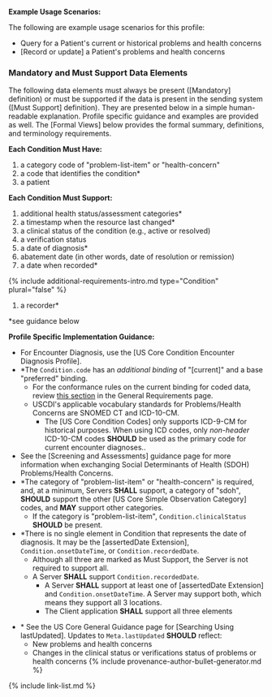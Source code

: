 

**Example Usage Scenarios:**

The following are example usage scenarios for this profile:

-   Query for a Patient's current or historical problems and health concerns
-   [Record or update] a Patient's problems and health concerns

### Mandatory and Must Support Data Elements


The following data elements must always be present ([Mandatory] definition) or must be supported if the data is present in the sending system ([Must Support] definition). They are presented below in a simple human-readable explanation. Profile specific guidance and examples are provided as well. The [Formal Views] below provides the formal summary, definitions, and terminology requirements.  

**Each Condition Must Have:**

1. a category code of "problem-list-item" or "health-concern"
2. a code that identifies the condition*
3. a patient

**Each Condition Must Support:**

1. additional health status/assessment categories*
2. a timestamp when the resource last changed*
3. a clinical status of the condition (e.g., active or resolved)
4. a verification status
5. a date of diagnosis*
6. abatement date (in other words, date of resolution or remission)
7. a date when recorded*

<div class="bg-success" markdown="1">

{% include additional-requirements-intro.md type="Condition" plural="false" %}

1. a recorder*
</div><!-- new-content -->

*see guidance below

**Profile Specific Implementation Guidance:**

* For Encounter Diagnosis, use the [US Core Condition Encounter Diagnosis Profile].
* \*The `Condition.code` has an *additional binding* of "[current]" and a base "preferred" binding.
  - For the conformance rules on the current binding for coded data, review [this section](general-requirements.html#current-binding-for-coded-elements) in the General Requirements page.
  - USCDI's applicable vocabulary standards for Problems/Health Concerns are SNOMED CT and ICD-10-CM.
    - The [US Core Condition Codes] only supports ICD-9-CM for historical purposes. <span class="bg-success" markdown="1">When using ICD codes, only *non-header* ICD-10-CM codes **SHOULD** be used as the primary code for current encounter diagnoses..</span><!-- new-content -->
* See the [Screening and Assessments] guidance page for more information when exchanging Social Determinants of Health (SDOH) Problems/Health Concerns.
* \*The category of "problem-list-item" or "health-concern" is required, and, at a minimum, Servers **SHALL** support, a category of "sdoh", **SHOULD** support the other [US Core Simple Observation Category] codes, and **MAY** support other categories.
  * If the category is "problem-list-item", `Condition.clinicalStatus` **SHOULD** be present.
* \*There is no single element in Condition that represents the date of diagnosis. It may be the [assertedDate Extension], `Condition.onsetDateTime`, or `Condition.recordedDate`.
    * Although all three are marked as Must Support, the Server is not required to support all.
  * A Server **SHALL** support `Condition.recordedDate`.
    * A Server **SHALL** support at least one of [assertedDate Extension] and `Condition.onsetDateTime`. A Server may support both, which means they support all 3 locations.
    * The Client application **SHALL** support all three elements
- \* See the US Core General Guidance page for [Searching Using lastUpdated]. Updates to `Meta.lastUpdated` **SHOULD** reflect:
  - New problems and health concerns
  - Changes in the clinical status or verifications status of problems or health concerns
{% include provenance-author-bullet-generator.md %}

{% include link-list.md %}
